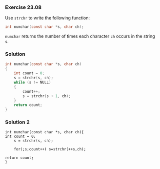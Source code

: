 ### Exercise 23.08

Use `strchr` to write the following function:

```c
int numchar(const char *s, char ch);
```

`numchar` returns the number of times each character `ch` occurs in the string
`s`.

### Solution

```c
int numchar(const char *s, char ch)
{
    int count = 0;
    s = strchr(s, ch);
    while (s != NULL)
    {
        count++;
        s = strchr(s + 1, ch);
    }
    return count;
}
```
### Solution 2

```
int numchar(const char *s, char ch){
int count = 0;
    s = strchr(s, ch);

    for(;s;count++) s=strchr(++s,ch);

return count;
}
```
